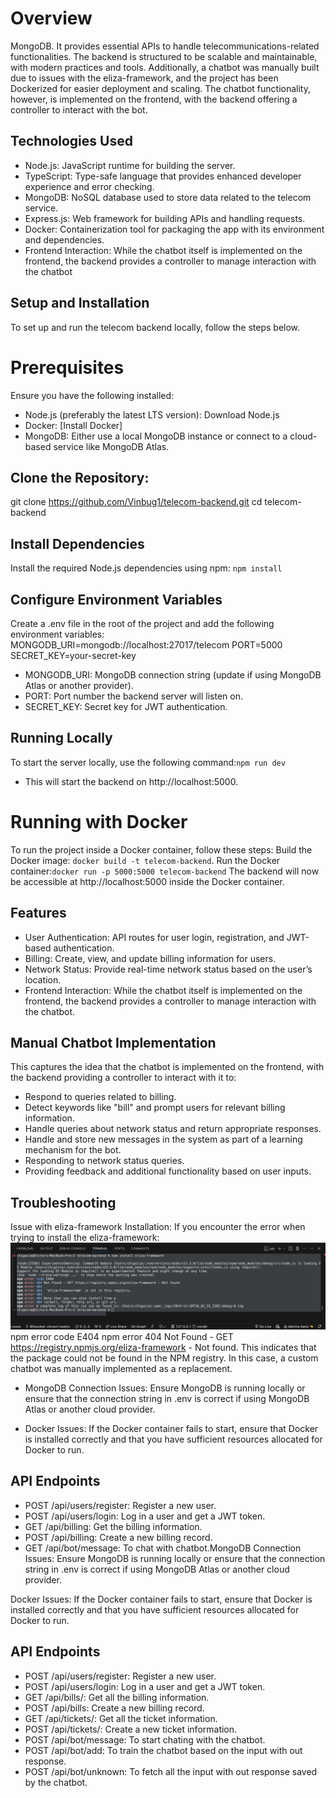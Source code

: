 
# Overview
MongoDB. It provides essential APIs to handle telecommunications-related functionalities. The backend is structured to be scalable and maintainable, with modern practices and tools. Additionally, a chatbot was manually built due to issues with the eliza-framework, and the project has been Dockerized for easier deployment and scaling.
 The chatbot functionality, however, is implemented on the frontend, with the backend offering a controller to interact with the bot.


## Technologies Used
 * Node.js: JavaScript runtime for building the server.
 * TypeScript: Type-safe language that provides enhanced developer experience and error checking.
 * MongoDB: NoSQL database used to store data related to the telecom service.
 * Express.js: Web framework for building APIs and handling requests.
 * Docker: Containerization tool for packaging the app with its environment and dependencies.
 * Frontend Interaction: While the chatbot itself is implemented on the frontend, the backend provides a controller to manage interaction with the chatbot

## Setup and Installation
To set up and run the telecom backend locally, follow the steps below.

# Prerequisites
Ensure you have the following installed:
*  Node.js (preferably the latest LTS version): Download Node.js
*  Docker: [Install Docker]
*  MongoDB: Either use a local MongoDB instance or connect to a cloud-based service like MongoDB Atlas.

## Clone the Repository: 
git clone https://github.com/Vinbug1/telecom-backend.git
cd telecom-backend

## Install Dependencies
Install the required Node.js dependencies using npm: `npm install`

## Configure Environment Variables
Create a .env file in the root of the project and add the following environment variables:
  MONGODB_URI=mongodb://localhost:27017/telecom
  PORT=5000
  SECRET_KEY=your-secret-key

* MONGODB_URI: MongoDB connection string (update if using MongoDB Atlas or another provider).
* PORT: Port number the backend server will listen on.
* SECRET_KEY: Secret key for JWT authentication.
  
## Running Locally
To start the server locally, use the following command:`npm run dev`
* This will start the backend on http://localhost:5000.

# Running with Docker
To run the project inside a Docker container, follow these steps:
Build the Docker image: `docker build -t telecom-backend`.
Run the Docker container:`docker run -p 5000:5000 telecom-backend`
The backend will now be accessible at http://localhost:5000 inside the Docker container.

## Features
 * User Authentication: API routes for user login, registration, and JWT-based authentication.
 * Billing: Create, view, and update billing information for users.
 * Network Status: Provide real-time network status based on the user’s location.
 * Frontend Interaction: While the chatbot itself is implemented on the frontend, the backend provides a controller to manage interaction with the chatbot.

## Manual Chatbot Implementation
This captures the idea that the chatbot is implemented on the frontend, with the backend providing a controller to interact with it to:
* Respond to queries related to billing.
* Detect keywords like "bill" and prompt users for relevant billing information.
* Handle queries about network status and return appropriate responses.
* Handle and store new messages in the system as part of a learning mechanism for the bot.
* Responding to network status queries.
* Providing feedback and additional functionality based on user inputs.


## Troubleshooting
 Issue with eliza-framework Installation: If you encounter the error when trying to install the eliza-framework:
  ![Error Screen Screenshot](./src/image/Screenshot%202024-12-20%20at%2012.02.09.png)
  npm error code E404
  npm error 404 Not Found - GET https://registry.npmjs.org/eliza-framework - Not found.
 This indicates that the package could not be found in the NPM registry. In this case, a custom chatbot was manually implemented as a replacement.

 * MongoDB Connection Issues: Ensure MongoDB is running locally or ensure that the connection string in .env is correct if using MongoDB Atlas or another cloud provider.

 * Docker Issues: If the Docker container fails to start, ensure that Docker is installed correctly and that you have sufficient resources allocated for Docker to run.

## API Endpoints
* POST /api/users/register: Register a new user.
* POST /api/users/login: Log in a user and get a JWT token.
* GET /api/billing: Get the billing information.
* POST /api/billing: Create a new billing record.
* GET /api/bot/message: To chat with chatbot.MongoDB Connection Issues: Ensure MongoDB is running locally or ensure that the connection string in .env is correct if using MongoDB Atlas or another cloud provider.

Docker Issues: If the Docker container fails to start, ensure that Docker is installed correctly and that you have sufficient resources allocated for Docker to run.

## API Endpoints
 * POST /api/users/register: Register a new user.
 * POST /api/users/login: Log in a user and get a JWT token.
 * GET /api/bills/: Get all the billing information.
 * POST /api/bills: Create a new billing record.
 * GET /api/tickets/: Get all the ticket information.
 * POST /api/tickets/: Create a new ticket information.
 * POST /api/bot/message: To start chating with the chatbot.
 * POST /api/bot/add: To train the chatbot based on the input with out response.
 * POST /api/bot/unknown: To fetch all the input with out response saved by the chatbot.




